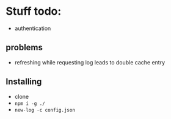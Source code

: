 # Stuff todo:

- authentication

## problems

- refreshing while requesting log leads to double cache entry

## Installing

- clone
- `npm i -g ./`
- `new-log -c config.json`
